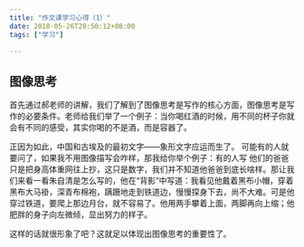 ```yaml
---
title: "作文课学习心得（1）"
date: 2018-05-26T20:50:12+08:00
tags: ["学习"]

---
```


## 图像思考

   首先通过郝老师的讲解，我们了解到了图像思考是写作的核心方面，图像思考是写作的必要条件。老师给我们举了一个例子：当你喝红酒的时候，用不同的杯子你就会有不同的感受，其实你喝的不是酒，而是容器了。

   正因为如此，中国和古埃及的最初文字——象形文字应运而生了。
   可能有的人就要问了，如果我不用图像描写会咋样，那我给你举个例子：有的人写  他们的爸爸只是把身高体重网往上抄，这只是数字，我们并不知道他爸爸到底长啥样。那让我们来看一看朱自清是怎么写的，他在“背影”中写道：我看见他戴着黑布小帽，穿着黑布大马褂，深青布棉袍，蹒跚地走到铁道边，慢慢探身下去，尚不大难。可是他穿过铁道，要爬上那边月台，就不容易了。他用两手攀着上面，两脚再向上缩；他肥胖的身子向左微倾，显出努力的样子。

   这样的话就很形象了吧？这就足以体现出图像思考的重要性了。

